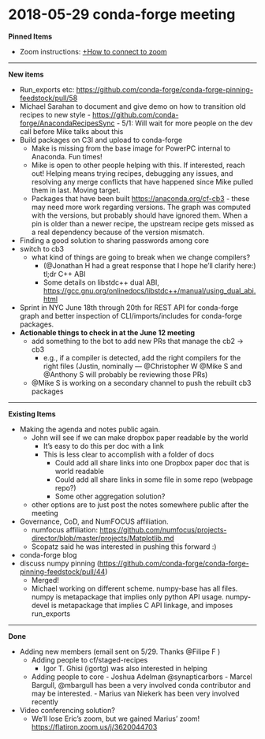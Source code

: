 # 2018-05-29 conda-forge meeting
**Pinned Items**


- Zoom instructions: [+How to connect to zoom](https://paper.dropbox.com/doc/How-to-connect-to-zoom-odl94oveHyiRv6UqTtZE5) 
----------

**New items**


- Run_exports etc: https://github.com/conda-forge/conda-forge-pinning-feedstock/pull/58
- Michael Sarahan to document and give demo on how to transition old recipes to new style
        - https://github.com/conda-forge/AnacondaRecipesSync
        - 5/1: Will wait for more people on the dev call before Mike talks about this
- Build packages on C3I and upload to conda-forge
    - Make is missing from the base image for PowerPC internal to Anaconda. Fun times!
    - Mike is open to other people helping with this.  If interested, reach out!  Helping means trying recipes, debugging any issues, and resolving any merge conflicts that have happened since Mike pulled them in last.  Moving target.
    - Packages that have been built https://anaconda.org/cf-cb3 - these may need more work regarding versions.  The graph was computed with the versions, but probably should have ignored them.  When a pin is older than a newer recipe, the upstream recipe gets missed as a real dependency because of the version mismatch.
- Finding a good solution to sharing passwords among core
- switch to cb3
    - what kind of things are going to break when we change compilers?
        - (@Jonathan H had a great response that I hope he’ll clarify here:) tl;dr C++ ABI
        - Some details on libstdc++ dual ABI, https://gcc.gnu.org/onlinedocs/libstdc++/manual/using_dual_abi.html
- Sprint in NYC June 18th through 20th for REST API for conda-forge graph and better inspection of CLI/imports/includes for conda-forge packages.
- **Actionable things to check in at the June 12 meeting**
    - add something to the bot to add new PRs that manage the cb2 → cb3
        - e.g., if a compiler is detected, add the right compilers for the right files (Justin, nominally — @Christopher W @Mike S and @Anthony S will probably be reviewing those PRs)
    - @Mike S is working on a secondary channel to push the rebuilt cb3 packages
----------

**Existing Items**

- Making the agenda and notes public again.
    - John will see if we can make dropbox paper readable by the world
        - It’s easy to do this per doc with a link
        - This is less clear to accomplish with a folder of docs
            - Could add all share links into one Dropbox paper doc that is world readable
            - Could add all share links in some file in some repo (webpage repo?)
            - Some other aggregation solution?
    - other options are to just post the notes somewhere public after the meeting
- Governance, CoD, and NumFOCUS affiliation.
    - numfocus affiliation: https://github.com/numfocus/projects-director/blob/master/projects/Matplotlib.md
    - Scopatz said he was interested in pushing this forward :)
- conda-forge blog
- discuss numpy pinning (https://github.com/conda-forge/conda-forge-pinning-feedstock/pull/44)
    - Merged!
    - Michael working on different scheme.  numpy-base has all files.  numpy is metapackage that implies only python API usage.  numpy-devel is metapackage that implies C API linkage, and imposes run_exports
----------

**Done**

- Adding new members (email sent on 5/29. Thanks @Filipe F )
    - Adding people to cf/staged-recipes
        - Igor T. Ghisi (igortg) was also interested in helping
    - Adding people to core
            - Joshua Adelman @synapticarbors
            - Marcel Bargull, @mbargull has been a very involved conda contributor and may be interested.
            - Marius van Niekerk has been very involved recently
- Video conferencing solution?
    - We’ll lose Eric’s zoom, but we gained Marius’ zoom! https://flatiron.zoom.us/j/3620044703

